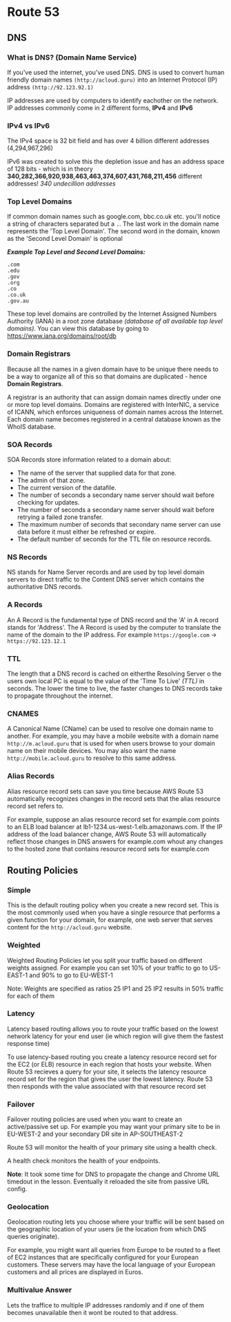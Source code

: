 # Route 53

## DNS

### What is DNS? (Domain Name Service)

If you've used the internet, you've used DNS. DNS is used to convert human friendly domain names `(http://acloud.guru)` into an Internet Protocol (IP) address `(http://92.123.92.1)`

IP addresses are used by computers to identify eachother on the network. IP addresses commonly come in 2 different forms, **IPv4** and **IPv6**

### IPv4 vs IPv6

The IPv4 space is 32 bit field and has over 4 billion different addresses (4,294,967,296)

IPv6 was created to solve this the depletion issue and has an address space of 128 bits - which is in theory **340,282,366,920,938,463,463,374,607,431,768,211,456** different addresses! _340 undecillion addresses_

### Top Level Domains

If common domain names such as google.com, bbc.co.uk etc. you'll notice a string of characters separated but a `.`. The last work in the domain name represents the 'Top Level Domain'. The second word in the domain, known as the 'Second Level Domain' is optional

**_Example Top Level and Second Level Domains:_**

```
.com
.edu
.gov
.org
.co
.co.uk
.gov.au
```

These top level domains are controlled by the Internet Assigned Numbers Authority (IANA) in a root zone database _(database of all available top level domains)_. You can view this database by going to https://www.iana.org/domains/root/db

### Domain Registrars

Because all the names in a given domain have to be unique there needs to be a way to organize all of this so that domains are duplicated - hence **Domain Registrars**.

A registrar is an authority that can assign domain names directly under one or more top level domains. Domains are registered with InterNIC, a service of ICANN, which enforces uniqueness of domain names across the Internet. Each domain name becomes registered in a central database known as the WhoIS database.

### SOA Records

SOA Records store information related to a domain about:

- The name of the server that supplied data for that zone.
- The admin of that zone.
- The current version of the datafile.
- The number of seconds a secondary name server should wait before checking for updates.
- The number of seconds a secondary name server should wait before retrying a failed zone transfer.
- The maximum number of seconds that secondary name server can use data before it must either be refreshed or expire.
- The default number of seconds for the TTL file on resource records.

### NS Records

NS stands for Name Server records and are used by top level domain servers to direct traffic to the Content DNS server which contains the authoritative DNS records.

### A Records

An A Record is the fundamental type of DNS record and the 'A' in A record stands for 'Address'. The A Record is used by the computer to translate the name of the domain to the IP address. For example `https://google.com` -> `https://92.123.12.1`

### TTL

The length that a DNS record is cached on eitherthe Resolving Server o the users own local PC is equal to the value of the 'Time To Live' _(TTL)_ in seconds. The lower the time to live, the faster changes to DNS records take to propagate throughout the internet. 

### CNAMES

A Canonical Name (CName) can be used to resolve one domain name to another. For example, you may have a mobile website with a domain name `http://m.acloud.guru` that is used for when users browse to your domain name on their mobile devices. You may also want the name `http://mobile.acloud.guru` to resolve to this same address.

### Alias Records

Alias resource record sets can save you time because AWS Route 53 automatically recognizes changes in the record sets that the alias resource record set refers to.

For example, suppose an alias resource record set for example.com points to an ELB load balancer at lb1-1234.us-west-1.elb.amazonaws.com. If the IP address of the load balancer change, AWS Route 53 will automatically reflect those changes in DNS answers for example.com whout any changes to the hosted zone that contains resource record sets for example.com

## Routing Policies

### Simple

This is the default routing policy when you create a new record set. This is the most commonly used when you have a single resource that performs a given function for your domain, for example, one web server that serves content for the `http://acloud.guru` website.

### Weighted

Weighted Routing Policies let you split your traffic based on different weights assigned.
For example you can set 10% of your traffic to go to US-EAST-1 and 90% to go to EU-WEST-1

Note: Weights are specified as ratios 25 IP1 and 25 IP2 results in 50% traffic for each of them

### Latency

Latency based routing allows you to route your traffic based on the lowest network latency for your end user (ie which region will give them the fastest response time)

To use latency-based routing you create a latency resource record set for the EC2 (or ELB) resource in each region that hosts your website. When Route 53 recieves a query for your site, it selects the latency resource record set for the region that gives the user the lowest latency. Route 53 then responds with the value associated with that resource record set

### Failover

Failover routing policies are used when you want to create an active/passive set up. For example you may want your primary site to be in EU-WEST-2 and your secondary DR site in AP-SOUTHEAST-2

Route 53 will monitor the health of your primary site using a health check.

A health check monitors the health of your endpoints.

**Note**: It took some time for DNS to propagate the change and Chrome URL timedout in the lesson. Eventually it reloaded the site from passive URL config.

### Geolocation

Geolocation routing lets you choose where your traffic will be sent based on the geographic location of your users (ie the location from which DNS queries originate). 

For example, you might want all queries from Europe to be routed to a fleet of EC2 instances that are specifically configured for your European customers. These servers may have the local language of your European customers and all prices are displayed in Euros.

### Multivalue Answer

Lets the traffice to multiple IP addresses randomly and if one of them becomes unavailable then it wont be routed to that address.



